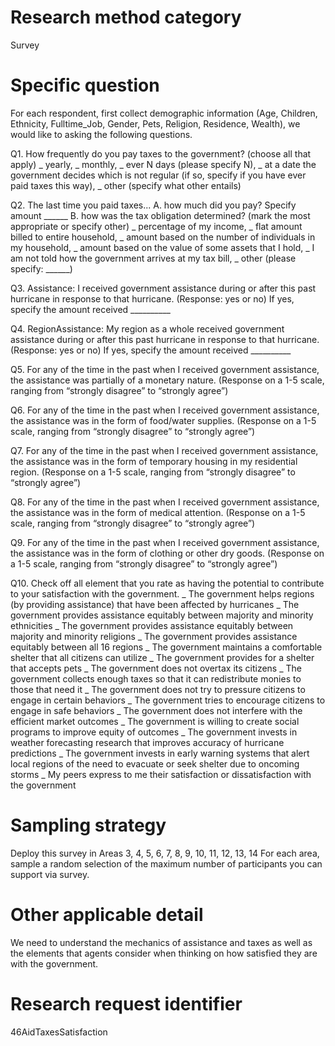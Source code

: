 ﻿# Research method category #
Survey


# Specific question #
For each respondent, first collect demographic information
(Age, Children, Ethnicity, Fulltime_Job, Gender, Pets, Religion, Residence, Wealth), we would like to asking the following questions. 


Q1. How frequently do you pay taxes to the government? (choose all that apply)
_ yearly, _ monthly, _ ever N days (please specify N), _ at a date the government decides which is not regular (if so, specify if you have ever paid taxes this way), _ other (specify what other entails)


Q2. The last time you paid taxes... 
A. how much did you pay? Specify amount ______
B. how was the tax obligation determined? (mark the most appropriate or specify other)
_ percentage of my income, _ flat amount billed to entire household, _ amount based on the number of individuals in my household, _ amount based on the value of some assets that I hold, _ I am not told how the government arrives at my tax bill, _ other (please specify: ______)


Q3. Assistance: I received government assistance during or after this past hurricane in response to that hurricane. (Response: yes or no)
If yes, specify the amount received __________


Q4. RegionAssistance: My region as a whole received government assistance during or after this past hurricane in response to that hurricane. (Response: yes or no)
If yes, specify the amount received __________


Q5. For any of the time in the past when I received government assistance, the assistance was partially of a monetary nature. (Response on a 1-5 scale, ranging from “strongly disagree” to “strongly agree”)


Q6. For any of the time in the past when I received government assistance, the assistance was in the form of food/water supplies. (Response on a 1-5 scale, ranging from “strongly disagree” to “strongly agree”)


Q7. For any of the time in the past when I received government assistance, the assistance was in the form of temporary housing in my residential region. (Response on a 1-5 scale, ranging from “strongly disagree” to “strongly agree”)


Q8. For any of the time in the past when I received government assistance, the assistance was in the form of medical attention. (Response on a 1-5 scale, ranging from “strongly disagree” to “strongly agree”)


Q9. For any of the time in the past when I received government assistance, the assistance was in the form of clothing or other dry goods. (Response on a 1-5 scale, ranging from “strongly disagree” to “strongly agree”)


Q10. Check off all element that you rate as having the potential to contribute to your satisfaction with the government.
_ The government helps regions (by providing assistance) that have been affected by hurricanes
_ The government provides assistance equitably between majority and minority ethnicities
_ The government provides assistance equitably between majority and minority religions
_ The government provides assistance equitably between all 16 regions
_ The government maintains a comfortable shelter that all citizens can utilize
_ The government provides for a shelter that accepts pets
_ The government does not overtax its citizens
_ The government collects enough taxes so that it can redistribute monies to those that need it
_ The government does not try to pressure citizens to engage in certain behaviors
_ The government tries to encourage citizens to engage in safe behaviors
_ The government does not interfere with the efficient market outcomes
_ The government is willing to create social programs to improve equity of outcomes
_ The government invests in weather forecasting research that improves accuracy of hurricane predictions
_ The government invests in early warning systems that alert local regions of the need to evacuate or seek shelter due to oncoming storms
_ My peers express to me their satisfaction or dissatisfaction with the government


# Sampling strategy #
Deploy this survey in Areas 3, 4, 5, 6, 7, 8, 9, 10, 11, 12, 13, 14
For each area, sample a random selection of the maximum number of participants you can support via survey. 


# Other applicable detail #
We need to understand the mechanics of assistance and taxes as well as the elements that agents consider when thinking on how satisfied they are with the government.


# Research request identifier #
46AidTaxesSatisfaction